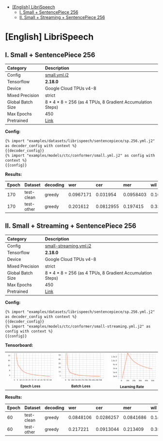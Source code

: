 - [\[English\] LibriSpeech](#english-librispeech)
  - [I. Small + SentencePiece 256](#i-small--sentencepiece-256)
  - [II. Small + Streaming + SentencePiece 256](#ii-small--streaming--sentencepiece-256)

# [English] LibriSpeech

## I. Small + SentencePiece 256

| Category          | Description                                                                              |
| :---------------- | :--------------------------------------------------------------------------------------- |
| Config            | [small.yml.j2](../../small.yml.j2)                                                       |
| Tensorflow        | **2.18.0**                                                                               |
| Device            | Google Cloud TPUs v4-8                                                                   |
| Mixed Precision   | strict                                                                                   |
| Global Batch Size | 8 * 4 * 8 = 256 (as 4 TPUs, 8 Gradient Accumulation Steps)                               |
| Max Epochs        | 450                                                                                      |
| Pretrained        | [Link](https://www.kaggle.com/models/lordh9072/tfasr-conformer-ctc/tensorFlow2/v3-small) |

**Config:**

```jinja2
{% import "examples/datasets/librispeech/sentencepiece/sp.256.yml.j2" as decoder_config with context %}
{{decoder_config}}
{% import "examples/models/ctc/conformer/small.yml.j2" as config with context %}
{{config}}
```

**Results:**

| Epoch | Dataset    | decoding | wer       | cer       | mer       | wil      | wip      |
| :---- | :--------- | :------- | :-------- | :-------- | :-------- | :------- | :------- |
| 170   | test-clean | greedy   | 0.0967171 | 0.031954  | 0.0958403 | 0.168307 | 0.831693 |
| 170   | test-other | greedy   | 0.201612  | 0.0812955 | 0.197415  | 0.330207 | 0.669793 |


## II. Small + Streaming + SentencePiece 256

| Category          | Description                                                                                        |
| :---------------- | :------------------------------------------------------------------------------------------------- |
| Config            | [small-streaming.yml.j2](../../small-streaming.yml.j2)                                             |
| Tensorflow        | **2.18.0**                                                                                         |
| Device            | Google Cloud TPUs v4-8                                                                             |
| Mixed Precision   | strict                                                                                             |
| Global Batch Size | 8 * 4 * 8 = 256 (as 4 TPUs, 8 Gradient Accumulation Steps)                                         |
| Max Epochs        | 450                                                                                                |
| Pretrained        | [Link](https://www.kaggle.com/models/lordh9072/tfasr-conformer-ctc/tensorFlow2/v3-small-streaming) |

**Config:**

```jinja2
{% import "examples/datasets/librispeech/sentencepiece/sp.256.yml.j2" as decoder_config with context %}
{{decoder_config}}
{% import "examples/models/ctc/conformer/small-streaming.yml.j2" as config with context %}
{{config}}
```

**Tensorboard:**

<table>
  <tr>
    <td align="center">
      <img src="./figs/librispeech-small-streaming-epoch-loss.jpg" width="200px"><br>
      <sub><strong>Epoch Loss</strong></sub>
    </td>
    <td align="center">
      <img src="./figs/librispeech-small-streaming-batch-loss.jpg" width="200px"><br>
      <sub><strong>Batch Loss</strong></sub>
    </td>
    <td align="center">
      <img src="./figs/librispeech-small-streaming-lr.jpg " width="200px"><br>
      <sub><strong>Learning Rate</strong></sub>
    </td>
  </tr>
</table>

**Results:**

| Epoch | Dataset    | decoding | wer       | cer       | mer       | wil     | wip     |
| :---- | :--------- | :------- | :-------- | :-------- | :-------- | :------ | :------ |
| 60    | test-clean | greedy   | 0.0848106 | 0.0286257 | 0.0841686 | 0.14896 | 0.85104 |
| 60    | test-other | greedy   | 0.217221  | 0.0913044 | 0.213409  | 0.3555  | 0.6445  |